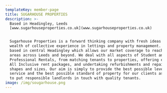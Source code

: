 ```yaml
---
templateKey: member-page
title: SUGARHOUSE PROPERTIES
description: >-
  Based in Headingley, Leeds
  [www.sugarhouseproperties.co.uk](www.sugarhouseproperties.co.uk)


  Sugarhouse Properties is a forward thinking company with fresh ideas and a
  wealth of collective experience in lettings and property management. We are
  based in central Headingley which allows our market coverage to reach all
  areas across Leeds and beyond. We deal with all aspects of Student and
  Professional Rentals, from matching tenants to properties, offering extensive
  All Inclusive rent packages, and undertaking refurbishments and repairs of all
  shapes and sizes. Our aim is simply to provide the best possible level of
  service and the best possible standard of property for our clients as we seek
  to put responsible landlords in touch with quality tenants.
image: /img/sougarhouse.png
---
```


